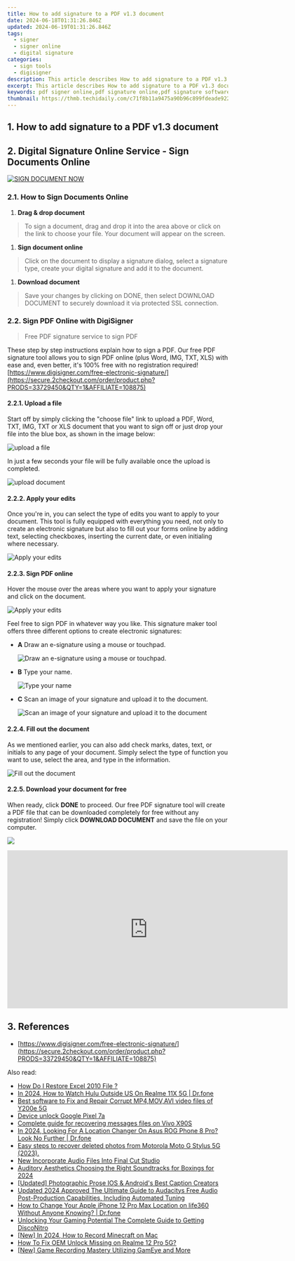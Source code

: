 ```yaml
---
title: How to add signature to a PDF v1.3 document
date: 2024-06-18T01:31:26.846Z
updated: 2024-06-19T01:31:26.846Z
tags: 
  - signer
  - signer online
  - digital signature
categories: 
  - sign tools
  - digisigner
description: This article describes How to add signature to a PDF v1.3 document
excerpt: This article describes How to add signature to a PDF v1.3 document
keywords: pdf signer online,pdf signature online,pdf signature software,best sign pdf,pdf signature app
thumbnail: https://thmb.techidaily.com/c71f8b11a9475a90b96c899fdeade9228f855c7ed46c02973b8fefdc10e6507c.jpg
---
```


## 1. How to add signature to a PDF v1.3 document

## 2. Digital Signature Online Service - Sign Documents Online

<a href="https://secure.2checkout.com/order/product.php?PRODS=33729450&QTY=1&AFFILIATE=108875" arget="_blank" rel="noopener"><img src="https://tools.techidaily.com/images/apps/digisigner/how-to-sign-pdf-online/choose-file.png" border="0" alt="SIGN DOCUMENT NOW"></a>

### 2.1. How to Sign Documents Online

1. **Drag & drop document**

  > To sign a document, drag and drop it into the area above or click on the link to choose your file. Your document will appear on the screen.

1. **Sign document online**

  > Click on the document to display a signature dialog, select a signature type, create your digital signature and add it to the document.

1. **Download document**

  > Save your changes by clicking on DONE, then select DOWNLOAD DOCUMENT to securely download it via protected SSL connection.

### 2.2. Sign PDF Online with DigiSigner

> Free PDF signature service to sign PDF

These step by step instructions explain how to sign a PDF. Our free PDF signature tool allows you to sign PDF online (plus Word, IMG, TXT, XLS) with ease and, even better, it's 100% free with no registration required![https://www.digisigner.com/free-electronic-signature/](https://secure.2checkout.com/order/product.php?PRODS=33729450&QTY=1&AFFILIATE=108875)

#### 2.2.1. Upload a file

Start off by simply clicking the "choose file" link to upload a PDF, Word, TXT, IMG, TXT or XLS document that you want to sign off or just drop your file into the blue box, as shown in the image below:

![upload a file](https://tools.techidaily.com/images/apps/digisigner/how-to-sign-pdf-online/drag-and-drop-file.png)

In just a few seconds your file will be fully available once the upload is completed.

![upload document](https://tools.techidaily.com/images/apps/digisigner/how-to-sign-pdf-online/upload-document.png)

#### 2.2.2. Apply your edits

Once you're in, you can select the type of edits you want to apply to your document. This tool is fully equipped with everything you need, not only to create an electronic signature but also to fill out your forms online by adding text, selecting checkboxes, inserting the current date, or even initialing where necessary.

![Apply your edits](https://tools.techidaily.com/images/apps/digisigner/how-to-sign-pdf-online/options-to-edit-document.png)

#### 2.2.3. Sign PDF online

Hover the mouse over the areas where you want to apply your signature and click on the document.

![Apply your edits](https://tools.techidaily.com/images/apps/digisigner/how-to-sign-pdf-online/hover-mouse.png)

Feel free to sign PDF in whatever way you like. This signature maker tool offers three different options to create electronic signatures:

- **A** Draw an e-signature using a mouse or touchpad.

  ![Draw an e-signature using a mouse or touchpad.](https://tools.techidaily.com/images/apps/digisigner/how-to-sign-pdf-online/draw-e-signature.png)

- **B** Type your name.

  ![Type your name](https://tools.techidaily.com/images/apps/digisigner/how-to-sign-pdf-online/type-name.png)

- **C** Scan an image of your signature and upload it to the document.

   ![Scan an image of your signature and upload it to the document](https://tools.techidaily.com/images/apps/digisigner/how-to-sign-pdf-online/upload-electronic-signature.png)

#### 2.2.4. Fill out the document

As we mentioned earlier, you can also add check marks, dates, text, or initials to any page of your document. Simply select the type of function you want to use, select the area, and type in the information.

![Fill out the document](https://tools.techidaily.com/images/apps/digisigner/how-to-sign-pdf-online/fill-in-document.png)

#### 2.2.5. Download your document for free

When ready, click **DONE** to proceed. Our free PDF signature tool will create a PDF file that can be downloaded completely for free without any registration! Simply click **DOWNLOAD DOCUMENT** and save the file on your computer.

<a href="https://secure.2checkout.com/order/product.php?PRODS=33729450&QTY=1&AFFILIATE=108875"><img src="https://secure.avangate.com/images/merchant/7f687767ccf20fcea1c9dc4a5adc2326/Digisigner_banner_728_x_90_color_version.png" border="0"></a>

<iframe width="640" height="360" src="https://www.youtube.com/embed/W0he0UrmftM" title="How to Sign Documents Online with Electronic Signature | DigiSigner eSignature" frameborder="0" allow="accelerometer; autoplay; clipboard-write; encrypted-media; gyroscope; picture-in-picture; web-share" allowfullscreen></iframe>

## 3. References

- [https://www.digisigner.com/free-electronic-signature/](https://secure.2checkout.com/order/product.php?PRODS=33729450&QTY=1&AFFILIATE=108875)
<ins class="adsbygoogle"
    style="display:block"
    data-ad-format="autorelaxed"
    data-ad-client="ca-pub-7571918770474297"
    data-ad-slot="1223367746"></ins>



<span class="atpl-alsoreadstyle">Also read:</span>
<div><ul>
<li><a href="https://phone-solutions.techidaily.com/how-do-i-restore-excel-2010-file-by-stellar-guide/"><u>How Do I Restore Excel 2010 File ?</u></a></li>
<li><a href="https://phone-solutions.techidaily.com/in-2024-how-to-watch-hulu-outside-us-on-realme-11x-5g-drfone-by-drfone-virtual-android/"><u>In 2024, How to Watch Hulu Outside US On Realme 11X 5G | Dr.fone</u></a></li>
<li><a href="https://phone-solutions.techidaily.com/best-software-to-fix-and-repair-corrupt-mp4-mov-avi-video-files-of-y200e-5g-by-stellar-video-repair-mobile-video-repair/"><u>Best software to Fix and Repair Corrupt MP4,MOV,AVI video files of Y200e 5G</u></a></li>
<li><a href="https://phone-solutions.techidaily.com/device-unlock-google-pixel-7a-by-drfone-android-unlock-android-unlock/"><u>Device unlock  Google Pixel 7a</u></a></li>
<li><a href="https://phone-solutions.techidaily.com/complete-guide-for-recovering-messages-files-on-vivo-x90s-by-fonelab-android-recover-messages/"><u>Complete guide for recovering messages files on Vivo X90S</u></a></li>
<li><a href="https://phone-solutions.techidaily.com/in-2024-looking-for-a-location-changer-on-asus-rog-phone-8-pro-look-no-further-drfone-by-drfone-virtual-android/"><u>In 2024, Looking For A Location Changer On Asus ROG Phone 8 Pro? Look No Further | Dr.fone</u></a></li>
<li><a href="https://phone-solutions.techidaily.com/easy-steps-to-recover-deleted-photos-from-motorola-moto-g-stylus-5g-2023-by-fonelab-android-recover-photos/"><u>Easy steps to recover deleted photos from Motorola Moto G Stylus 5G (2023).</u></a></li>
<li><a href="https://voice-adjusting.techidaily.com/new-incorporate-audio-files-into-final-cut-studio/"><u>New Incorporate Audio Files Into Final Cut Studio</u></a></li>
<li><a href="https://extra-resources.techidaily.com/auditory-aesthetics-choosing-the-right-soundtracks-for-boxings-for-2024/"><u>Auditory Aesthetics  Choosing the Right Soundtracks for Boxings for 2024</u></a></li>
<li><a href="https://extra-guidance.techidaily.com/updated-photographic-prose-ios-and-androids-best-caption-creators/"><u>[Updated] Photographic Prose  IOS & Android's Best Caption Creators</u></a></li>
<li><a href="https://sound-optimizing.techidaily.com/updated-2024-approved-the-ultimate-guide-to-audacitys-free-audio-post-production-capabilities-including-automated-tuning/"><u>Updated 2024 Approved The Ultimate Guide to Audacitys Free Audio Post-Production Capabilities, Including Automated Tuning</u></a></li>
<li><a href="https://location-social.techidaily.com/how-to-change-your-apple-iphone-12-pro-max-location-on-life360-without-anyone-knowing-drfone-by-drfone-virtual-ios/"><u>How to Change Your Apple iPhone 12 Pro Max Location on life360 Without Anyone Knowing? | Dr.fone</u></a></li>
<li><a href="https://discord-videos.techidaily.com/unlocking-your-gaming-potential-the-complete-guide-to-getting-disconitro/"><u>Unlocking Your Gaming Potential  The Complete Guide to Getting DiscoNitro</u></a></li>
<li><a href="https://on-screen-recording.techidaily.com/new-in-2024-how-to-record-minecraft-on-mac/"><u>[New] In 2024, How to Record Minecraft on Mac</u></a></li>
<li><a href="https://easy-unlock-android.techidaily.com/how-to-fix-oem-unlock-missing-on-realme-12-pro-5g-by-drfone-android/"><u>How To Fix OEM Unlock Missing on Realme 12 Pro 5G?</u></a></li>
<li><a href="https://on-screen-recording.techidaily.com/new-game-recording-mastery-utilizing-gameye-and-more/"><u>[New] Game Recording Mastery  Utilizing GamEye and More</u></a></li>
</ul></div>
